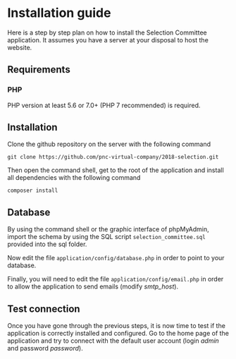 # Installation guide

Here is a step by step plan on how to install the Selection Committee application. It assumes you have a server at your disposal to host the website.

## Requirements

### PHP
PHP version at least 5.6 or 7.0+ (PHP 7 recommended) is required.

## Installation

Clone the github repository on the server with the following command

```git clone https://github.com/pnc-virtual-company/2018-selection.git```

Then open the command shell, get to the root of the application and install all dependencies with the following command 

```composer install```

## Database

By using the command shell or the graphic interface of phpMyAdmin, import the schema by using the SQL script `selection_committee.sql` provided into the sql folder.

Now edit the file `application/config/database.php` in order to point to your database.

Finally, you will need to edit the file `application/config/email.php` in order to allow the application to send emails (modify *smtp_host*). 

## Test connection

Once you have gone through the previous steps, it is now time to test if the application is correctly installed and configured. Go to the home page of the application and try to connect with the default user account (login *admin* and password *password*).